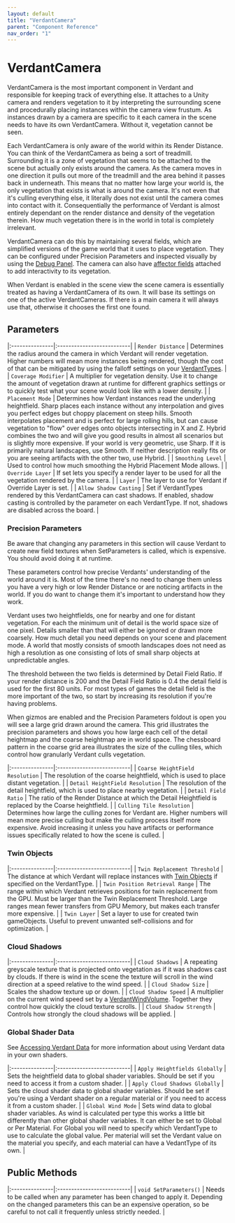 ```yaml
---
layout: default
title: "VerdantCamera"
parent: "Component Reference"
nav_order: "1"
---
```


# VerdantCamera

VerdantCamera is the most important component in Verdant and responsible for keeping track of everything else. It attaches to a Unity camera and renders vegetation to it by interpreting the surrounding scene and procedurally placing instances within the camera view frustum. As instances drawn by a camera are specific to it each camera in the scene needs to have its own VerdantCamera. Without it, vegetation cannot be seen. 

Each VerdantCamera is only aware of the world within its Render Distance. You can think of the VerdantCamera as being a sort of treadmill. Surrounding it is a zone of vegetation that seems to be attached to the scene but actually only exists around the camera. As the camera moves in one direction it pulls out more of the treadmill and the area behind it passes back in underneath. This means that no matter how large your world is, the only vegetation that exists is what is around the camera. It's not even that it's culling everything else, it literally does not exist until the camera comes into contact with it. Consequentially the performance of Verdant is almost entirely dependant on the render distance and density of the vegetation therein. How much vegetation there is in the world in total is completely irrelevant.  

VerdantCamera can do this by maintaining several fields, which are simplified versions of the game world that it uses to place vegetation. They can be configured under Precision Parameters and inspected visually by using the [Debug Panel](../AdvancedGuide/DebugPanel). The camera can also have [affector fields](Fields/index.html) attached to add interactivity to its vegetation. 

When Verdant is enabled in the scene view the scene camera is essentially treated as having a VerdantCamera of its own. It will base its settings on one of the active VerdantCameras. If there is a main camera it will always use that, otherwise it chooses the first one found. 

## Parameters

|:---------------|:--------------------------|
| `Render Distance` | Determines the radius around the camera in which Verdant will render vegetation. Higher numbers will mean more instances being rendered, though the cost of that can be mitigated by using the falloff settings on your [VerdantTypes](../DataTypes/VerdantType).  |
| `Coverage Modifier` | A multiplier for vegetation density. Use it to change the amount of vegetation drawn at runtime for different graphics settings or to quickly test what your scene would look like with a lower density. |
| `Placement Mode` | Determines how Verdant instances read the underlying heightfield. Sharp places each instance without any interpolation and gives you perfect edges but choppy placement on steep hills. Smooth interpolates placement and is perfect for large rolling hills, but can cause vegetation to "flow" over edges onto objects intersecting in X and Z. Hybrid combines the two and will give you good results in almost all scenarios but is slightly more expensive. If your world is very geometric, use Sharp. If it is primarily natural landscapes, use Smooth. If neither description really fits or you are seeing artifacts with the other two, use Hybrid. |
| `Smoothing Level` | Used to control how much smoothing the Hybrid Placement Mode allows. |
| `Override Layer` | If set lets you specify a render layer to be used for all the vegetation rendered by the camera. |
| `Layer` | The layer to use for Verdant if Override Layer is set. |
| `Allow Shadow Casting` | Set if VerdantTypes rendered by this VerdantCamera can cast shadows. If enabled, shadow casting is controlled by the parameter on each VerdantType. If not, shadows are disabled across the board.  |

### Precision Parameters

Be aware that changing any parameters in this section will cause Verdant to create new field textures when SetParameters is called, which is expensive. You should avoid doing it at runtime.

These parameters control how precise Verdants' understanding of the world around it is. Most of the time there's no need to change them unless you have a very high or low Render Distance or are noticing artifacts in the world. If you do want to change them it's important to understand how they work.

Verdant uses two heightfields, one for nearby and one for distant vegetation. For each the minimum unit of detail is the world space size of one pixel. Details smaller than that will either be ignored or drawn more coarsely. How much detail you need depends on your scene and placement mode. A world that mostly consists of smooth landscapes does not need as high a resolution as one consisting of lots of small sharp objects at unpredictable angles.

The threshold between the two fields is determined by Detail Field Ratio. If your render distance is 200 and the Detail Field Ratio is 0.4 the detail field is used for the first 80 units. For most types of games the detail field is the more important of the two, so start by increasing its resolution if you're having problems. 

When gizmos are enabled and the Precision Parameters foldout is open you will see a large grid drawn around the camera. This grid illustrates the precision parameters and shows you how large each cell of the detail heightmap and the coarse heightmap are in world space. The chessboard pattern in the coarse grid area illustrates the size of the culling tiles, which control how granularly Verdant culls vegetation. 

|:---------------|:--------------------------|
| `Coarse HeightField Resolution` | The resolution of the coarse heightfield, which is used to place distant vegetation.  |
| `Detail HeightField Resolution` | The resolution of the detail heightfield, which is used to place nearby vegetation.  |
| `Detail Field Ratio` | The ratio of the Render Distance at which the Detail Heightfield is replaced by the Coarse heightfield. |
| `Culling Tile Resolution` | Determines how large the culling zones for Verdant are. Higher numbers will mean more precise culling but make the culling process itself more expensive. Avoid increasing it unless you have artifacts or performance issues specifically related to how the scene is culled. |

### Twin Objects

|:---------------|:--------------------------|
| `Twin Replacement Threshold` | The distance at which Verdant will replace instances with [Twin Objects](../AdvancedGuide/UsingTwinObjects) if specified on the VerdantType. |
| `Twin Position Retrieval Range` | The range within which Verdant retrieves positions for twin replacement from the GPU. Must be larger than the Twin Replacement Threshold. Large ranges mean fewer transfers from GPU Memory, but makes each transfer more expensive. |
| `Twin Layer` | Set a layer to use for created twin gameObjects. Useful to prevent unwanted self-collisions and for optimization. |

### Cloud Shadows

|:---------------|:--------------------------|
| `Cloud Shadows` | A repeating greyscale texture that is projected onto vegetation as if it was shadows cast by clouds. If there is wind in the scene the texture will scroll in the wind direction at a speed relative to the wind speed. |
| `Cloud Shadow Size` | Scales the shadow texture up or down. |
| `Cloud Shadow Speed` | A multiplier on the current wind speed set by a [VerdantWindVolume](VerdantWindVolume). Together they control how quickly the cloud texture scrolls. |
| `Cloud Shadow Strength` | Controls how strongly the cloud shadows will be applied. |

### Global Shader Data
 
See [Accessing Verdant Data](../AdvancedGuide/AccessingVerdantData) for more information about using Verdant data in your own shaders.

|:---------------|:--------------------------|
| `Apply Heightfields Globally` | Sets the heightfield data to global shader variables. Should be set if you need to access it from a custom shader. |
| `Apply Cloud Shadows Globally` | Sets the cloud shader data to global shader variables. Should be set if you're using a Verdant shader on a regular material or if you need to access it from a custom shader. |
| `Global Wind Mode` | Sets wind data to global shader variables. As wind is calculated per type this works a little bit differently than other global shader variables. It can either be set to Global or Per Material. For Global you will need to specify which VerdantType to use to calculate the global value. Per material will set the Verdant value on the material you specify, and each material can have a VedantType of its own.  |

## Public Methods

|:---------------|:--------------------------|
| `void SetParameters()` | Needs to be called when any parameter has been changed to apply it. Depending on the changed parameters this can be an expensive operation, so be careful to not call it frequently unless strictly needed. |